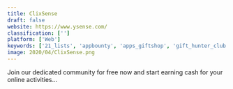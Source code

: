 ```yaml
---
title: ClixSense
draft: false 
website: https://www.ysense.com/
classification: ['']
platform: ['Web']
keywords: ['21_lists', 'appbounty', 'apps_giftshop', 'gift_hunter_club', 'gyft', 'mypanellab', 'points2shop', 'pointsprizes', 'prizerebel', 'qmee', 'starbucks_card', 'swagbucks', 'typeform', 'wish', 'appgreedy']
image: 2020/04/ClixSense.png
---
```

Join our dedicated community for free now and start earning cash for your online activities...